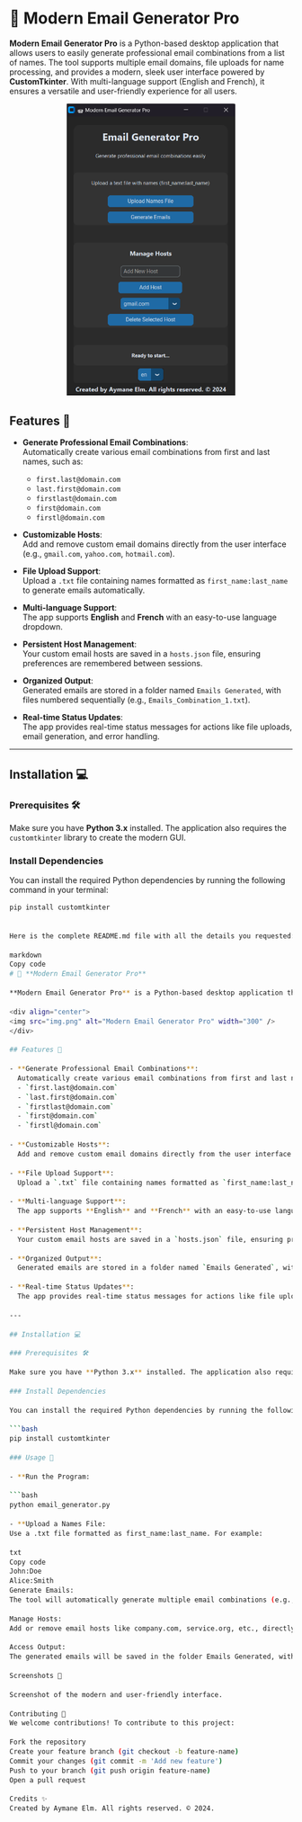 # 📨 **Modern Email Generator Pro**

**Modern Email Generator Pro** is a Python-based desktop application that allows users to easily generate professional email combinations from a list of names. The tool supports multiple email domains, file uploads for name processing, and provides a modern, sleek user interface powered by **CustomTkinter**. With multi-language support (English and French), it ensures a versatile and user-friendly experience for all users.

<div align="center">
<img src="img.png" alt="Modern Email Generator Pro" width="300" />
</div>

## Features 🚀

- **Generate Professional Email Combinations**:  
  Automatically create various email combinations from first and last names, such as:
  - `first.last@domain.com`
  - `last.first@domain.com`
  - `firstlast@domain.com`
  - `first@domain.com`
  - `firstl@domain.com`

- **Customizable Hosts**:  
  Add and remove custom email domains directly from the user interface (e.g., `gmail.com`, `yahoo.com`, `hotmail.com`).

- **File Upload Support**:  
  Upload a `.txt` file containing names formatted as `first_name:last_name` to generate emails automatically.

- **Multi-language Support**:  
  The app supports **English** and **French** with an easy-to-use language dropdown.

- **Persistent Host Management**:  
  Your custom email hosts are saved in a `hosts.json` file, ensuring preferences are remembered between sessions.

- **Organized Output**:  
  Generated emails are stored in a folder named `Emails Generated`, with files numbered sequentially (e.g., `Emails_Combination_1.txt`).

- **Real-time Status Updates**:  
  The app provides real-time status messages for actions like file uploads, email generation, and error handling.

---

## Installation 💻

### Prerequisites 🛠️

Make sure you have **Python 3.x** installed. The application also requires the `customtkinter` library to create the modern GUI.

### Install Dependencies

You can install the required Python dependencies by running the following command in your terminal:

```bash
pip install customtkinter


Here is the complete README.md file with all the details you requested:

markdown
Copy code
# 📨 **Modern Email Generator Pro**

**Modern Email Generator Pro** is a Python-based desktop application that allows users to easily generate professional email combinations from a list of names. The tool supports multiple email domains, file uploads for name processing, and provides a modern, sleek user interface powered by **CustomTkinter**. With multi-language support (English and French), it ensures a versatile and user-friendly experience for all users.

<div align="center">
<img src="img.png" alt="Modern Email Generator Pro" width="300" />
</div>

## Features 🚀

- **Generate Professional Email Combinations**:  
  Automatically create various email combinations from first and last names, such as:
  - `first.last@domain.com`
  - `last.first@domain.com`
  - `firstlast@domain.com`
  - `first@domain.com`
  - `firstl@domain.com`

- **Customizable Hosts**:  
  Add and remove custom email domains directly from the user interface (e.g., `gmail.com`, `yahoo.com`, `hotmail.com`).

- **File Upload Support**:  
  Upload a `.txt` file containing names formatted as `first_name:last_name` to generate emails automatically.

- **Multi-language Support**:  
  The app supports **English** and **French** with an easy-to-use language dropdown.

- **Persistent Host Management**:  
  Your custom email hosts are saved in a `hosts.json` file, ensuring preferences are remembered between sessions.

- **Organized Output**:  
  Generated emails are stored in a folder named `Emails Generated`, with files numbered sequentially (e.g., `Emails_Combination_1.txt`).

- **Real-time Status Updates**:  
  The app provides real-time status messages for actions like file uploads, email generation, and error handling.

---

## Installation 💻

### Prerequisites 🛠️

Make sure you have **Python 3.x** installed. The application also requires the `customtkinter` library to create the modern GUI.

### Install Dependencies

You can install the required Python dependencies by running the following command in your terminal:

```bash
pip install customtkinter

### Usage 📝

- **Run the Program:

```bash
python email_generator.py

- **Upload a Names File:
Use a .txt file formatted as first_name:last_name. For example:

txt
Copy code
John:Doe
Alice:Smith
Generate Emails:
The tool will automatically generate multiple email combinations (e.g., john.doe@gmail.com, doe.john@gmail.com, etc.) based on the names and selected hosts.

Manage Hosts:
Add or remove email hosts like company.com, service.org, etc., directly within the app.

Access Output:
The generated emails will be saved in the folder Emails Generated, with sequentially numbered filenames (e.g., Emails_Combination_1.txt).

Screenshots 📸

Screenshot of the modern and user-friendly interface.

Contributing 🤝
We welcome contributions! To contribute to this project:

Fork the repository
Create your feature branch (git checkout -b feature-name)
Commit your changes (git commit -m 'Add new feature')
Push to your branch (git push origin feature-name)
Open a pull request

Credits ✨
Created by Aymane Elm. All rights reserved. © 2024.
